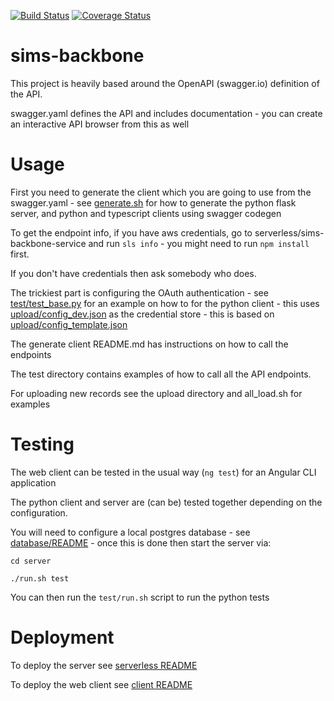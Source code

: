 [![Build Status](https://travis-ci.org/malariagen/sims-backbone.svg?branch=master)](https://travis-ci.org/malariagen/sims-backbone)
[![Coverage Status](https://coveralls.io/repos/github/malariagen/sims-backbone/badge.svg?branch=master)](https://coveralls.io/github/malariagen/sims-backbone?branch=master)

# sims-backbone

This project is heavily based around the OpenAPI (swagger.io) definition of the API.

swagger.yaml defines the API and includes documentation - you can create an interactive API browser from this as well

Usage
=====

First you need to generate the client which you are going to use from the swagger.yaml - see [generate.sh](generate.sh) for how to generate the python flask server, and python and typescript clients using swagger codegen

To get the endpoint info, if you have aws credentials, go to serverless/sims-backbone-service and run `sls info` - you might need to run `npm install` first.

If you don't have credentials then ask somebody who does.

The trickiest part is configuring the OAuth authentication - see [test/test_base.py](test/test_base.py) for an example on how to for the python client - this uses [upload/config_dev.json](upload/config_dev.json) as the credential store - this is based on [upload/config_template.json](upload/config_template.json)

The generate client README.md has instructions on how to call the endpoints

The test directory contains examples of how to call all the API endpoints.

For uploading new records see the upload directory and all_load.sh for examples

Testing
=======

The web client can be tested in the usual way (`ng test`) for an Angular CLI application

The python client and server are (can be) tested together depending on the configuration.

You will need to configure a local postgres database - see [database/README](database/README) - once this is done then start the server via:

  `cd server`
  
  `./run.sh test`
  
  You can then run the `test/run.sh` script to run the python tests
  
  Deployment
  ==========
  
  To deploy the server see [serverless README](serverless/README)
  
  To deploy the web client see [client README](client/sims-backbone/README)
